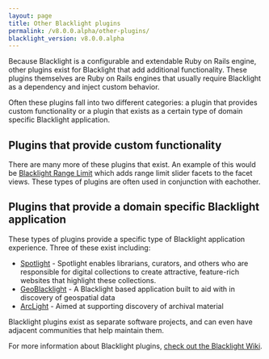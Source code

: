 ```yaml
---
layout: page
title: Other Blacklight plugins
permalink: /v8.0.0.alpha/other-plugins/
blacklight_version: v8.0.0.alpha
---
```


Because Blacklight is a configurable and extendable Ruby on Rails engine, other plugins exist for Blacklight that add additional functionality.  These plugins themselves are Ruby on Rails engines that usually require Blacklight as a dependency and inject custom behavior.

Often these plugins fall into two different categories: a plugin that provides custom functionality or a plugin that exists as a certain type of domain specific Blacklight application.

## Plugins that provide custom functionality
There are many more of these plugins that exist. An example of this would be [Blacklight Range Limit](https://github.com/projectblacklight/blacklight_range_limit) which adds range limit slider facets to the facet views. These types of plugins are often used in conjunction with eachother.

## Plugins that provide a domain specific Blacklight application
These types of plugins provide a specific type of Blacklight application experience. Three of these exist including:
  - [Spotlight](https://github.com/projectblacklight/spotlight) -  Spotlight enables librarians, curators, and others who are responsible for digital collections to create attractive, feature-rich websites that highlight these collections.
  - [GeoBlacklight](https://geoblacklight.org/) - A Blacklight based application built to aid with in discovery of geospatial data
  - [ArcLight](https://github.com/projectblacklight/arclight/) - Aimed at supporting discovery of archival material


Blacklight plugins exist as separate software projects, and can even have adjacent communities that help maintain them.

<div class="alert alert-primary">
  For more information about Blacklight plugins, <a href="https://github.com/projectblacklight/blacklight/wiki/Blacklight-Add-ons">check out the Blacklight Wiki</a>.
</div>
